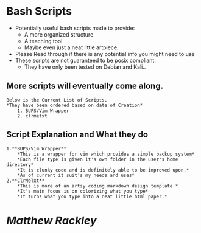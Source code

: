 # Bash Scripts

* Potentially useful bash scripts made to provide: 
	- A more organized structure
	- A teaching tool
	- Maybe even just a neat little artpiece.
* Please Read through if there is any potential info you might need to use
* These scripts are not guaranteed to be posix compliant. 
	- They have only been tested on Debian and Kali..

## More scripts will eventually come along.
	Below is the Current List of Scripts.
	*They have been ordered based on date of Creation*
		1. BUPS/Vim Wrapper
		2. clrmetxt

## Script Explanation and What they do
	1.**BUPS/Vim Wrapper**
		*This is a wrapper for vim which provides a simple backup system* 
		*Each file type is given it's own folder in the user's home directory*
		*It is clunky code and is definitely able to be improved upon.*
		*As of current it suit's my needs and uses*
	2.**ClrMeTxt**
		*This is more of an artsy coding markdown design template.*
		*It's main focus is on colorizing what you type*
		*It turns what you type into a neat little html paper.*


# ***Matthew Rackley***
